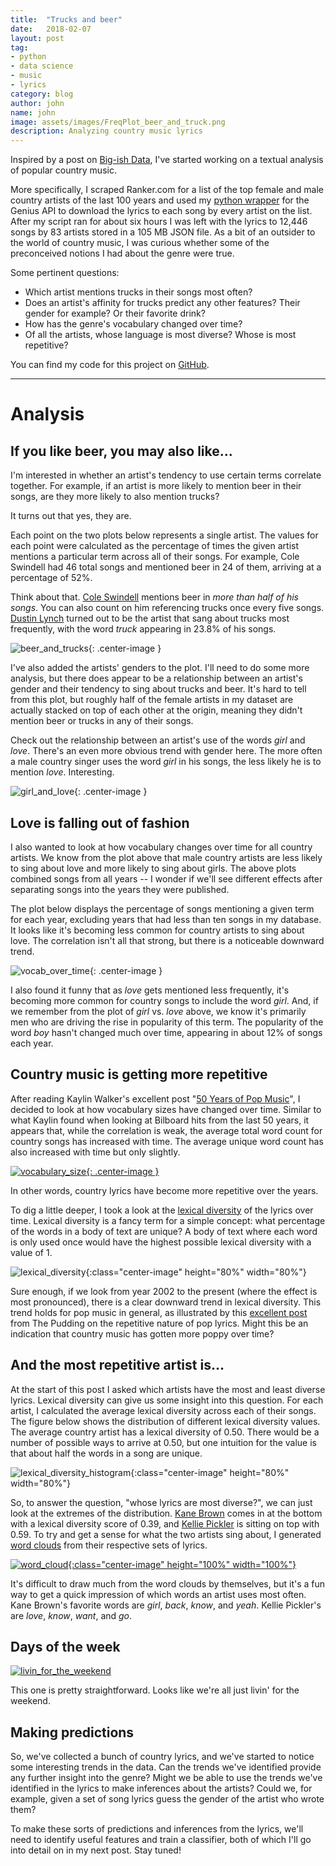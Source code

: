 ```yaml
---
title:  "Trucks and beer"
date:   2018-02-07
layout: post
tag:
- python
- data science
- music
- lyrics
category: blog
author: john
name: john
image: assets/images/FreqPlot_beer_and_truck.png
description: Analyzing country music lyrics
---
```


Inspired by a post on [Big-ish Data](https://bigishdata.com/2016/10/25/talkin-bout-trucks-beer-and-love-in-country-songs-analyzing-genius-lyrics/), I've started working on a textual analysis of popular country music.

More specifically, I scraped Ranker.com for a list of the top female and male country artists of the last 100 years and used my [python wrapper](https://github.com/johnwmillr/LyricsGenius) for the Genius API to download the lyrics to each song by every artist on the list. After my script ran for about six hours I was left with the lyrics to 12,446 songs by 83 artists stored in a 105 MB JSON file. As a bit of an outsider to the world of country music, I was curious whether some of the preconceived notions I had about the genre were true.

Some pertinent questions:
  - Which artist mentions trucks in their songs most often?
  - Does an artist's affinity for trucks predict any other features? Their gender for example? Or their favorite drink?
  - How has the genre's vocabulary changed over time?
  - Of all the artists, whose language is most diverse? Whose is most repetitive?

You can find my code for this project on [GitHub](https://www.github.com/johnwmillr/trucks-and-beer).

---
# Analysis

## If you like beer, you may also like...
I'm interested in whether an artist's tendency to use certain terms correlate together. For example, if an artist is more likely to mention beer in their songs, are they more likely to also mention trucks?

It turns out that yes, they are.

Each point on the two plots below represents a single artist. The values for each point were calculated as the percentage of times the given artist mentions a particular term across all of their songs. For example, Cole Swindell had 46 total songs and mentioned beer in 24 of them, arriving at a percentage of 52%.

Think about that. [Cole Swindell](https://genius.com/artists/Cole-swindell) mentions beer in *more than half of his songs*. You can also count on him referencing trucks once every five songs. [Dustin Lynch](https://genius.com/artists/Dustin-lynch) turned out to be the artist that sang about trucks most frequently, with the word *truck* appearing in 23.8% of his songs.

![beer_and_trucks]({{site.url}}/assets/images/FreqPlot_beer_and_truck.png){: .center-image }

I've also added the artists' genders to the plot. I'll need to do some more analysis, but there does appear to be a relationship between an artist's gender and their tendency to sing about trucks and beer. It's hard to tell from this plot, but roughly half of the female artists in my dataset are actually stacked on top of each other at the origin, meaning they didn't mention beer or trucks in any of their songs.

Check out the relationship between an artist's use of the words *girl* and *love*. There's an even more obvious trend with gender here. The more often a male country singer uses the word *girl* in his songs, the less likely he is to mention *love*. Interesting.

![girl_and_love]({{site.url}}/assets/images/FreqPlot_girl_and_love.png){: .center-image }

## Love is falling out of fashion
I also wanted to look at how vocabulary changes over time for all country artists. We know from the plot above that male country artists are less likely to sing about love and more likely to sing about girls. The above plots combined songs from all years -- I wonder if we'll see different effects after separating songs into the years they were published.

The plot below displays the percentage of songs mentioning a given term for each year, excluding years that had less than ten songs in my database. It looks like it's becoming less common for country artists to sing about love. The correlation isn't all that strong, but there is a noticeable downward trend.

![vocab_over_time]({{site.url}}/assets/images/TimePlot_girl_boy_love.png){: .center-image }

I also found it funny that as *love* gets mentioned less frequently, it's becoming more common for country songs to include the word *girl*. And, if we remember from the plot of *girl* vs. *love* above, we know it's primarily men who are driving the rise in popularity of this term. The popularity of the word *boy* hasn't changed much over time, appearing in about 12% of songs each year.

## Country music is getting more repetitive

After reading Kaylin Walker's excellent post "[50 Years of Pop Music](http://kaylinwalker.com/50-years-of-pop-music/)", I decided to look at how vocabulary sizes have changed over time. Similar to what Kaylin found when looking at Bilboard hits from the last 50 years, it appears that, while the correlation is weak, the average total word count for country songs has increased with time. The average unique word count has also increased with time but only slightly.

[![vocabulary_size]({{site.url}}/assets/images/TimePlot_words_per_song.png){: .center-image }]({{site.url}}/assets/images/TimePlot_words_per_song.png)

In other words, country lyrics have become more repetitive over the years.

To dig a little deeper, I took a look at the [lexical diversity](http://www.nltk.org/book/ch01.html) of the lyrics over time. Lexical diversity is a fancy term for a simple concept: what percentage of the words in a body of text are unique? A body of text where each word is only used once would have the highest possible lexical diversity with a value of 1.

![lexical_diversity]({{site.url}}/assets/images/TimePlot_lexical_diversity.png){:class="center-image" height="80%" width="80%"}

Sure enough, if we look from year 2002 to the present (where the effect is most pronounced), there is a clear downward trend in lexical diversity. This trend holds for pop music in general, as illustrated by this [excellent post](https://pudding.cool/2017/05/song-repetition/) from The Pudding on the repetitive nature of pop lyrics. Might this be an indication that country music has gotten more poppy over time?

## And the most repetitive artist is...

At the start of this post I asked which artists have the most and least diverse lyrics. Lexical diversity can give us some insight into this question. For each artist, I calculated the average lexical diversity across each of their songs. The figure below shows the distribution of different lexical diversity values. The average country artist has a lexical diversity of 0.50. There would be a number of possible ways to arrive at 0.50, but one intuition for the value is that about half the words in a song are unique.

![lexical_diversity_histogram]({{site.url}}/assets/images/LexDiv_distribution.png){:class="center-image" height="80%" width="80%"}

So, to answer the question, "whose lyrics are most diverse?", we can just look at the extremes of the distribution. [Kane Brown](https://genius.com/artists/Kane-brown) comes in at the bottom with a lexical diversity score of 0.39, and [Kellie Pickler](https://genius.com/artists/Kellie-pickler) is sitting on top with 0.59. To try and get a sense for what the two artists sing about, I generated [word clouds](https://github.com/amueller/word_cloud) from their respective sets of lyrics.

[![word_cloud]({{site.url}}/assets/images/WordCloud_lexical_diversity.png){:class="center-image" height="100%" width="100%"}]({{site.url}}/assets/images/WordCloud_lexical_diversity.png)

It's difficult to draw much from the word clouds by themselves, but it's a fun way to get a quick impression of which words an artist uses most often. Kane Brown's favorite words are *girl*, *back*, *know*, and *yeah*. Kellie Pickler's are *love*, *know*, *want*, and *go*.

## Days of the week
[![livin_for_the_weekend]({{site.url}}/assets/images/BarGraph_Weekend.png)]({{site.url}}/assets/images/BarGraph_Weekend.png)

This one is pretty straightforward. Looks like we're all just livin' for the weekend.

## Making predictions
So, we've collected a bunch of country lyrics, and we've started to notice some interesting trends in the data. Can the trends we've identified provide any further insight into the genre? Might we be able to use the trends we've identified in the lyrics to make inferences about the artists? Could we, for example, given a set of song lyrics guess the gender of the artist who wrote them?

To make these sorts of predictions and inferences from the lyrics, we'll need to identify useful features and train a classifier, both of which I'll go into detail on in my next post. Stay tuned!
